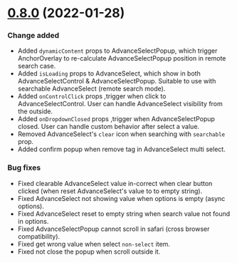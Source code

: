 # [0.8.0]() (2022-01-28)

### Change added

* Added `dynamicContent` props to AdvanceSelectPopup, which trigger AnchorOverlay to re-calculate AdvanceSelectPopup position in remote search case.
* Added `isLoading` props to AdvanceSelect, which show in both AdvanceSelectControl & AdvanceSelectPopup. Suitable to use with searchable AdvanceSelect (remote search mode).
* Added `onControlClick` props ,trigger when click to AdvanceSelectControl. User can handle AdvanceSelect visibility from the outside.
* Added `onDropdownClosed` props ,trigger when AdvanceSelectPopup closed. User can handle custom behavior after select a value.
* Removed AdvanceSelect's `clear` icon when searching with `searchable` prop.
* Added confirm popup when remove tag in AdvanceSelect multi select.

### Bug fixes

* Fixed clearable AdvanceSelect value in-correct when clear button clicked (when reset AdvanceSelect's value to to empty string).
* Fixed AdvanceSelect not showing value when options is empty (async options).
* Fixed AdvanceSelect reset to empty string when search value not found in options.
* Fixed AdvanceSelectPopup cannot scroll in safari (cross browser compatibility).
* Fixed get wrong value when select `non-select` item.
* Fixed not close the popup when scroll outside it.
